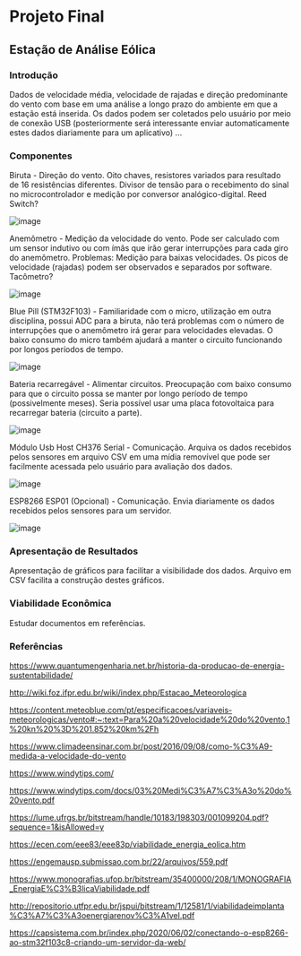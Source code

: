 # Projeto Final

## Estação de Análise Eólica

### Introdução

Dados de velocidade média, velocidade de rajadas e direção predominante do vento com base em uma análise a longo prazo do ambiente em que a estação está inserida. Os dados podem ser coletados pelo usuário por meio de conexão USB (posteriormente será interessante enviar automaticamente estes dados diariamente para um aplicativo)
...



### Componentes

Biruta - Direção do vento. Oito chaves, resistores variados para resultado de 16 resistências diferentes. Divisor de tensão para o recebimento do sinal no microcontrolador e medição por conversor analógico-digital. Reed Switch?

![image](https://user-images.githubusercontent.com/53865196/166604822-087266a0-b52b-4337-af3c-d1fbd82a1ba4.png)

Anemômetro - Medição da velocidade do vento. Pode ser calculado com um sensor indutivo ou com ímãs que irão gerar interrupções para cada giro do anemômetro. Problemas: Medição para baixas velocidades. Os picos de velocidade (rajadas) podem ser observados e separados por software. Tacômetro?

![image](https://user-images.githubusercontent.com/53865196/166604865-da31f7aa-95f9-4a9e-924b-1afea0b5e065.png)

Blue Pill (STM32F103) - Familiaridade com o micro, utilização em outra disciplina, possui ADC para a biruta, não terá problemas com o número de interrupções que o anemômetro irá gerar para velocidades elevadas. O baixo consumo do micro também ajudará a manter o circuito funcionando por longos períodos de tempo.

![image](https://user-images.githubusercontent.com/53865196/166605127-648ea539-50ae-4466-bd5a-064f075be871.png)

Bateria recarregável - Alimentar circuitos. Preocupação com baixo consumo para que o circuito possa se manter por longo período de tempo (possivelmente meses). Seria possível usar uma placa fotovoltaica para recarregar bateria (circuito a parte).

![image](https://user-images.githubusercontent.com/53865196/166605095-5a4deab4-6c92-440b-b298-d513ee7bb9cc.png)

Módulo Usb Host CH376 Serial - Comunicação. Arquiva os dados recebidos pelos sensores em arquivo CSV em uma mídia removível que pode ser facilmente acessada pelo usuário para avaliação dos dados.

![image](https://user-images.githubusercontent.com/53865196/166669733-8ed16903-c4da-438c-8fbb-41092166b848.png)

ESP8266 ESP01 (Opcional) - Comunicação. Envia diariamente os dados recebidos pelos sensores para um servidor.

![image](https://user-images.githubusercontent.com/53865196/166670532-0aea420d-049e-4c29-9f22-4a064183df3b.png)


### Apresentação de Resultados
Apresentação de gráficos para facilitar a visibilidade dos dados. Arquivo em CSV facilita a construção destes gráficos.

### Viabilidade Econômica
Estudar documentos em referências.

### Referências

https://www.quantumengenharia.net.br/historia-da-producao-de-energia-sustentabilidade/

http://wiki.foz.ifpr.edu.br/wiki/index.php/Estacao_Meteorologica

https://content.meteoblue.com/pt/especificacoes/variaveis-meteorologicas/vento#:~:text=Para%20a%20velocidade%20do%20vento,1%20kn%20%3D%201.852%20km%2Fh

https://www.climadeensinar.com.br/post/2016/09/08/como-%C3%A9-medida-a-velocidade-do-vento

https://www.windytips.com/

https://www.windytips.com/docs/03%20Medi%C3%A7%C3%A3o%20do%20vento.pdf

https://lume.ufrgs.br/bitstream/handle/10183/198303/001099204.pdf?sequence=1&isAllowed=y

https://ecen.com/eee83/eee83p/viabilidade_energia_eolica.htm

https://engemausp.submissao.com.br/22/arquivos/559.pdf

https://www.monografias.ufop.br/bitstream/35400000/208/1/MONOGRAFIA_EnergiaE%C3%B3licaViabilidade.pdf

http://repositorio.utfpr.edu.br/jspui/bitstream/1/12581/1/viabilidadeimplanta%C3%A7%C3%A3oenergiarenov%C3%A1vel.pdf

https://capsistema.com.br/index.php/2020/06/02/conectando-o-esp8266-ao-stm32f103c8-criando-um-servidor-da-web/
